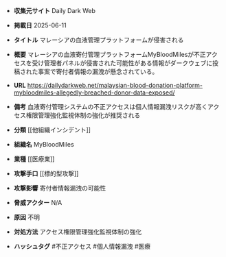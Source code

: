 - **収集元サイト**
Daily Dark Web

- **掲載日**
2025-06-11

- **タイトル**
マレーシアの血液管理プラットフォームが侵害される

- **概要**
マレーシアの血液寄付管理プラットフォームMyBloodMilesが不正アクセスを受け管理者パネルが侵害された可能性がある情報がダークウェブに投稿された事案で寄付者情報の漏洩が懸念されている。

- **URL**
https://dailydarkweb.net/malaysian-blood-donation-platform-mybloodmiles-allegedly-breached-donor-data-exposed/

- **備考**
血液寄付管理システムの不正アクセスは個人情報漏洩リスクが高くアクセス権限管理強化監視体制の強化が推奨される

- **分類**
[[他組織インシデント]]

- **組織名**
MyBloodMiles

- **業種**
[[医療業]]

- **攻撃手口**
[[標的型攻撃]]

- **攻撃影響**
寄付者情報漏洩の可能性

- **脅威アクター**
N/A

- **原因**
不明

- **対処方法**
アクセス権限管理強化監視体制の強化

- **ハッシュタグ**
#不正アクセス #個人情報漏洩 #医療
